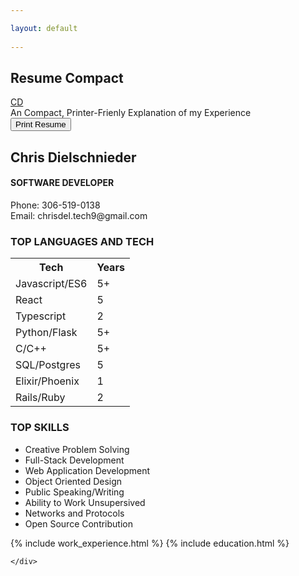 ```yaml
---

layout: default  
  
---
```

<section class="resume-container page-container">
    <div class="compact-resume-heading">
        <h2 class="resume-header no-print">Resume Compact</h2>
        <a class="no-print" href="/chris-del-portfolio">
            <div class="cir icon">CD</div>
        </a>
        <div class="no-print">An Compact, Printer-Frienly Explanation of my Experience</div>
        <input class="no-print" type="button" value="Print Resume" onClick="window.print()">
    </div>
    <div class="resume-content">
        <div class="resume-title">
            <h2>Chris Dielschnieder</h2>
            <h4>SOFTWARE DEVELOPER</h4>
            <div class="print-only">Phone: 306-519-0138</div>
            <div class="print-only">Email: chrisdel.tech9@gmail.com</div>
        </div>
        <div class="skills-print-container">
            <div id="resume-Languages">
                <h3>TOP LANGUAGES AND TECH</h3>
                <table>
                    <tr>
                        <th>Tech</th>
                        <th>Years</th>
                    </tr>
                    <tr>
                        <td>Javascript/ES6</td>
                        <td>5+</td>
                    </tr>
                    <tr>
                        <td>React</td>
                        <td>5</td>
                    </tr>
                    <tr>
                        <td>Typescript</td>
                        <td>2</td>
                    </tr>
                    <tr>
                        <td>Python/Flask</td>
                        <td>5+</td>
                    </tr>
                    <tr>
                        <td>C/C++</td>
                        <td>5+</td>
                    </tr>
                    <tr>
                        <td>SQL/Postgres</td>
                        <td>5</td>
                    </tr>
                    <tr>
                        <td>Elixir/Phoenix</td>
                        <td>1</td>
                    </tr>
                    <tr>
                        <td>Rails/Ruby</td>
                        <td>2</td>
                    </tr>
                </table>
            </div>
            <div id="top-skills">
                <h3>TOP SKILLS</h3>
                <ul>
                    <li>Creative Problem Solving</li>
                    <li>Full-Stack Development</li>
                    <li>Web Application Development</li>
                    <li>Object Oriented Design</li>
                    <li>Public Speaking/Writing</li>
                    <li>Ability to Work Unsupersived</li>
                    <li>Networks and Protocols</li>
                    <li>Open Source Contribution</li>
                </ul>
            </div>
        </div>
        {% include work_experience.html %}
        {% include education.html %}

    </div>
</section>
